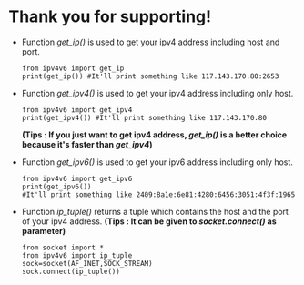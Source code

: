 # Thank you for supporting!
* Function *get_ip()* is used to get your ipv4 address including host and port.
	```
	from ipv4v6 import get_ip
	print(get_ip()) #It'll print something like 117.143.170.80:2653
	```
* Function *get_ipv4()* is used to get your ipv4 address including only host.
	```
	from ipv4v6 import get_ipv4
	print(get_ipv4()) #It'll print something like 117.143.170.80
	```

  **(Tips : If you just want to get ipv4 address, *get_ip()* is a better choice because it's faster than *get_ipv4*)**
 * Function *get_ipv6()* is used to get your ipv6 address including only host.
	 ```
	 from ipv4v6 import get_ipv6
	 print(get_ipv6())
	 #It'll print something like 2409:8a1e:6e81:4280:6456:3051:4f3f:1965
	 ```
 * Function *ip_tuple()* returns a tuple which contains the host and the port of your ipv4 address.
   **(Tips : It can be given to *socket.connect()* as parameter)**
   ```
   from socket import *
   from ipv4v6 import ip_tuple
   sock=socket(AF_INET,SOCK_STREAM)
   sock.connect(ip_tuple())
   ```
